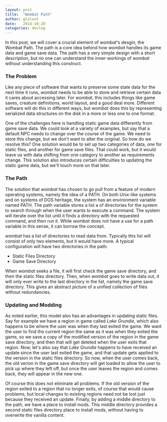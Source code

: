 ```yaml
---
layout: post
title:  "Wombat Path"
author: gtalent
date:   2014-10-20
categories: devlog
---
```


In this post, we will cover a crucial element of *wombat*'s desgin, the Wombat Path.
The path is a core idea behind how *wombat* handles its game data and game save data.
The path has a very simple design with a short description, but no one can understand the inner-workings of *wombat* without understanding this construct.

### The Problem
Like any piece of software that wants to preserve some state data for the next time it runs, *wombat* needs to be able to store and retrieve certain data it cares about accessing later.
For *wombat*, this includes things like game saves, creature definitions, world layout, and a good deal more.
Different software will do this in different ways, but *wombat* does this by representing serialized data structures on the disk in a more or less one to one format.

One of the challenges here is handling static game data differently from game save data.
We could look at a variety of examples, but say that a default NPC needs to change over the course of the game.
We need to store this change, but we don't want to alter the original. So how do we resolve this?
One solution would be to set up two categories of data, one for static files, and another for game save files.
That could work, but it would leave us with data shifting from one category to another as requirements change.
This solution also introduces certain difficulties to updating the static game data, but we'll touch more on that later.

### The Path
The solution that *wombat* has chosen to go pull from a feature of modern operating systems, namely the idea of a PATH.
On both Unix-like systems and on systems of DOS heritage, the system has an environment variable named PATH.
The path variable stores a list a of directories for the system to search through when the user wants to execute a command.
The system will iterate over the list until it finds a directory with the requested command, and then run it.
While *wombat* does not have a use for a path variable in this sense, it can borrow the concept.

*wombat* has a list of directories to read data from.
Typically this list will consist of only two elements, but it would have more.
A typical configuration will have two directories in the path:

* Static Files Directory
* Game Save Directory

When *wombat* seeks a file, it will first check the game save directory, and then the static files directory.
Then, when *wombat* goes to write data out, it will only ever write to the last directory in the list, namely the game save directory.
This gives an abstract picture of a unified collection of files without redundancies.

### Updating and Modding
As noted earlier, this model also has an advantages in updating static files.
Say for example we have a region in game called *Lake Grundie*, which also happens to be where the user was when they last exited the game.
We want the user to find the current region the same as it was when they exited the game, so we save a copy of the modified version of the region in the game save directory, and then that will get deleted when the user exits that region.
Now, let's also say that *Lake Grundie* happens to have received an update since the user last exited the game, and that update gets applied to the version in the static files directory.
So now, when the user comes back, the old verion in the game save directory will get loaded to allow the user to pick up where they left off, but once the user leaves the region and comes back, they will appear in the new one.

Of course this does not eliminate all problems.
If the old version of the region exited to a region that no longer exits, of course that would cause problems, but local changes to existing regions need not be lost just because they received an update.
Finally, by adding a middle directory to the path, we have a place to install mods.
This middle directory provides a second static files directory place to install mods, without having to overwrite the vanilla content.
